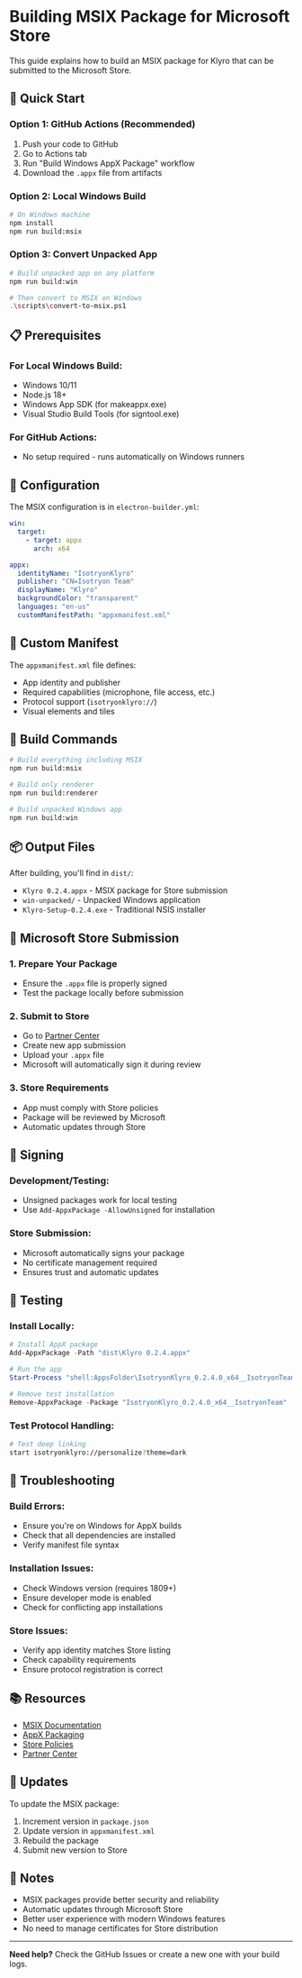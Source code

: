 # Building MSIX Package for Microsoft Store

This guide explains how to build an MSIX package for Klyro that can be submitted to the Microsoft Store.

## 🚀 Quick Start

### Option 1: GitHub Actions (Recommended)
1. Push your code to GitHub
2. Go to Actions tab
3. Run "Build Windows AppX Package" workflow
4. Download the `.appx` file from artifacts

### Option 2: Local Windows Build
```bash
# On Windows machine
npm install
npm run build:msix
```

### Option 3: Convert Unpacked App
```bash
# Build unpacked app on any platform
npm run build:win

# Then convert to MSIX on Windows
.\scripts\convert-to-msix.ps1
```

## 📋 Prerequisites

### For Local Windows Build:
- Windows 10/11
- Node.js 18+
- Windows App SDK (for makeappx.exe)
- Visual Studio Build Tools (for signtool.exe)

### For GitHub Actions:
- No setup required - runs automatically on Windows runners

## 🔧 Configuration

The MSIX configuration is in `electron-builder.yml`:

```yaml
win:
  target:
    - target: appx
      arch: x64

appx:
  identityName: "IsotryonKlyro"
  publisher: "CN=Isotryon Team"
  displayName: "Klyro"
  backgroundColor: "transparent"
  languages: "en-us"
  customManifestPath: "appxmanifest.xml"
```

## 📁 Custom Manifest

The `appxmanifest.xml` file defines:
- App identity and publisher
- Required capabilities (microphone, file access, etc.)
- Protocol support (`isotryonklyro://`)
- Visual elements and tiles

## 🎯 Build Commands

```bash
# Build everything including MSIX
npm run build:msix

# Build only renderer
npm run build:renderer

# Build unpacked Windows app
npm run build:win
```

## 📦 Output Files

After building, you'll find in `dist/`:
- `Klyro 0.2.4.appx` - MSIX package for Store submission
- `win-unpacked/` - Unpacked Windows application
- `Klyro-Setup-0.2.4.exe` - Traditional NSIS installer

## 🏪 Microsoft Store Submission

### 1. Prepare Your Package
- Ensure the `.appx` file is properly signed
- Test the package locally before submission

### 2. Submit to Store
- Go to [Partner Center](https://partner.microsoft.com/)
- Create new app submission
- Upload your `.appx` file
- Microsoft will automatically sign it during review

### 3. Store Requirements
- App must comply with Store policies
- Package will be reviewed by Microsoft
- Automatic updates through Store

## 🔐 Signing

### Development/Testing:
- Unsigned packages work for local testing
- Use `Add-AppxPackage -AllowUnsigned` for installation

### Store Submission:
- Microsoft automatically signs your package
- No certificate management required
- Ensures trust and automatic updates

## 🧪 Testing

### Install Locally:
```powershell
# Install AppX package
Add-AppxPackage -Path "dist\Klyro 0.2.4.appx"

# Run the app
Start-Process "shell:AppsFolder\IsotryonKlyro_0.2.4.0_x64__IsotryonTeam!App"

# Remove test installation
Remove-AppxPackage -Package "IsotryonKlyro_0.2.4.0_x64__IsotryonTeam"
```

### Test Protocol Handling:
```bash
# Test deep linking
start isotryonklyro://personalize?theme=dark
```

## 🐛 Troubleshooting

### Build Errors:
- Ensure you're on Windows for AppX builds
- Check that all dependencies are installed
- Verify manifest file syntax

### Installation Issues:
- Check Windows version (requires 1809+)
- Ensure developer mode is enabled
- Check for conflicting app installations

### Store Issues:
- Verify app identity matches Store listing
- Check capability requirements
- Ensure protocol registration is correct

## 📚 Resources

- [MSIX Documentation](https://docs.microsoft.com/en-us/windows/msix/)
- [AppX Packaging](https://docs.microsoft.com/en-us/windows/msix/package/create-app-package-with-makeappx-tool)
- [Store Policies](https://docs.microsoft.com/en-us/windows/uwp/publish/store-policies)
- [Partner Center](https://partner.microsoft.com/)

## 🔄 Updates

To update the MSIX package:
1. Increment version in `package.json`
2. Update version in `appxmanifest.xml`
3. Rebuild the package
4. Submit new version to Store

## 📝 Notes

- MSIX packages provide better security and reliability
- Automatic updates through Microsoft Store
- Better user experience with modern Windows features
- No need to manage certificates for Store distribution

---

**Need help?** Check the GitHub Issues or create a new one with your build logs.
